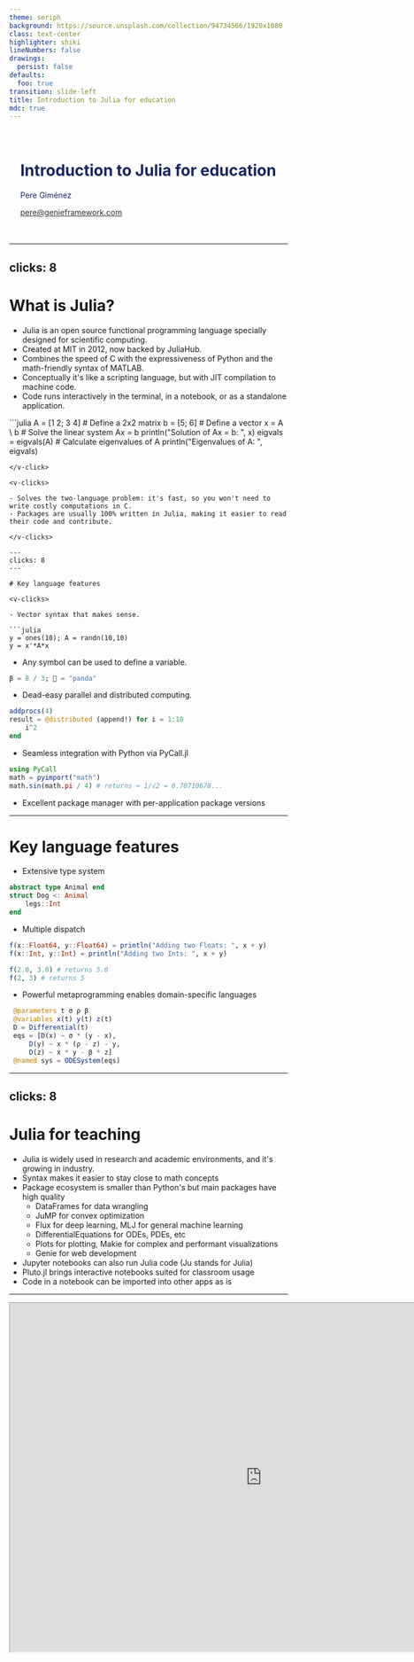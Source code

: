 ```yaml
---
theme: seriph
background: https://source.unsplash.com/collection/94734566/1920x1080
class: text-center
highlighter: shiki
lineNumbers: false
drawings:
  persist: false
defaults:
  foo: true
transition: slide-left
title: Introduction to Julia for education
mdc: true
---
```


<div style="background: white; opacity:0.9; border-radius: 20px; padding:20px">

<div style="color: #000E55">

# Introduction to Julia for education

Pere Giménez

pere@genieframework.com
</div>
</div>

<style>

</style>

---
clicks: 8
---

# What is Julia?

<v-clicks>

- Julia is an open source functional programming language specially designed for scientific computing.
- Created at MIT in 2012, now backed by JuliaHub.
- Combines the speed of C with the expressiveness of Python and the math-friendly syntax of MATLAB.
- Conceptually it's like a scripting language, but with JIT compilation to machine code.
- Code runs interactively in the terminal, in a notebook, or as a standalone application.

</v-clicks>


<v-click>
```julia
A = [1 2; 3 4]  # Define a 2x2 matrix
b = [5; 6]      # Define a vector
x = A \ b       # Solve the linear system Ax = b
println("Solution of Ax = b: ", x)
eigvals = eigvals(A)  # Calculate eigenvalues of A
println("Eigenvalues of A: ", eigvals)

```
</v-click>

<v-clicks>

- Solves the two-language problem: it's fast, so you won't need to write costly computations in C.
- Packages are usually 100% written in Julia, making it easier to read their code and contribute.

</v-clicks>

---
clicks: 8
---

# Key language features

<v-clicks>

- Vector syntax that makes sense.

```julia
y = ones(10); A = randn(10,10)
y = x'*A*x

```

- Any symbol can be used to define a variable.

```julia
β = 8 / 3; 🐼 = "panda"
```

- Dead-easy parallel and distributed computing.

```julia
addprocs(4)
result = @distributed (append!) for i = 1:10
    i^2
end
```


- Seamless integration with Python via PyCall.jl

```julia
using PyCall
math = pyimport("math")
math.sin(math.pi / 4) # returns ≈ 1/√2 = 0.70710678...
```

- Excellent package manager with per-application package versions

</v-clicks>

---


# Key language features

<v-clicks>

- Extensive type system

```julia
abstract type Animal end
struct Dog <: Animal
    legs::Int
end
```

- Multiple dispatch
```julia
f(x::Float64, y::Float64) = println("Adding two Floats: ", x + y)
f(x::Int, y::Int) = println("Adding two Ints: ", x + y)

f(2.0, 3.0) # returns 5.0
f(2, 3) # returns 5
```


- Powerful metaprogramming enables domain-specific languages

```julia
 @parameters t σ ρ β
 @variables x(t) y(t) z(t)
 D = Differential(t)
 eqs = [D(x) ~ σ * (y - x),
     D(y) ~ x * (ρ - z) - y,
     D(z) ~ x * y - β * z]
 @named sys = ODESystem(eqs)
```

</v-clicks>

---
clicks: 8
---

# Julia for teaching

<v-clicks>

- Julia is widely used in research and academic environments, and it's growing in industry.
- Syntax makes it easier to stay close to math concepts
- Package ecosystem is smaller than Python's but main packages have high quality
    - DataFrames for data wrangling
    - JuMP for convex optimization
    - Flux for deep learning, MLJ for general machine learning
    - DifferentialEquations for ODEs, PDEs, etc
    - Plots for plotting, Makie for complex and performant visualizations
    - Genie for web development
- Jupyter notebooks can also run Julia code (Ju stands for Julia)
- Pluto.jl brings interactive notebooks suited for classroom usage
- Code in a notebook can be imported into other apps as is

</v-clicks>

---


<iframe src="https://featured.plutojl.org/math/convolution_2d.html" style="transform: scale(0.7);transform-origin: 0 0;" width="1300" height="900"/>

---

<iframe src="https://computationalthinking.mit.edu/Fall23/homework/hw9/" style="transform: scale(0.7);transform-origin: 0 0;" width="1300" height="900"/>

---

# Building interactive web apps with Genie

As a more powerful option while still being easy to implement and use, you can turn your scientific code into an interactive Genie web app. With this you can:

<v-clicks>

- Integrate many sorts of visualizations and interactivity provided by web technologies.
- Easily write the app's logic with Genie's elegant reactive API, and design the UI with Genie Builder's no-code editor.
- Leverage the power of the full stack Genie Framework, making your app highly scalable.
- Deploy the app online and share it with anyone with just a link.
</v-clicks>

---

<video src="/travel.mp4"  width="100%"  controls/>

---

<video src="/lorenz.mp4"  width="100%"  controls/>

---

<video src="/odefullapp.mp4"  width="100%"  controls/>

---


# Additional resources

- Installation https://julialang.org/downloads/
- Documentation https://docs.julialang.org/en/v1/manual/getting-started/
- Julia Discourse https://discourse.julialang.org/
- Slack channel https://julialang.org/slack/
- Pluto notebooks https://featured.plutojl.org/
- Genie Framework https://genieframework.com
- **Julia Meetup at Norrsken House (next to W hotel) on April 11th**
    - https://www.meetup.com/es-ES/barcelona-julia-meetup/


